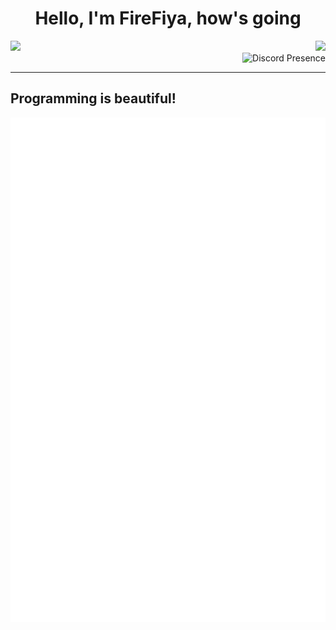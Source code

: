 <h1 align="center">Hello, I'm FireFiya, how's going</h1>
<img align='left' src='https://avatars.githubusercontent.com/u/126648922?v=4' width='410px'>

<p align="right">
    <img src="[![Discord Presence](https://lanyard.cnrad.dev/api/682552229613404161)](https://discord.com/users/682552229613404161)>
</p>
  
[![Discord Presence](https://lanyard.cnrad.dev/api/682552229613404161)](https://discord.com/users/682552229613404161)
***
<h2> Programming is beautiful!</h2>

![Metrics](/github-metrics.svg)  
